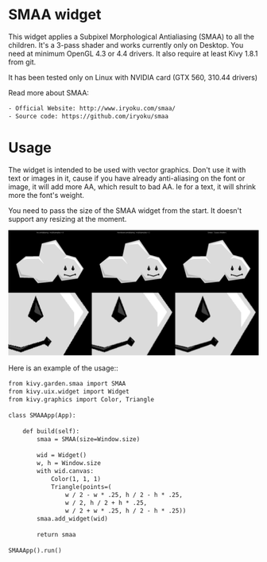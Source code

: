 # SMAA widget

This widget applies a Subpixel Morphological Antialiasing (SMAA) to all the
children. It's a 3-pass shader and works currently only on Desktop. You need at
minimum OpenGL 4.3 or 4.4 drivers. It also require at least Kivy 1.8.1 from git.

It has been tested only on Linux with NVIDIA card (GTX 560, 310.44 drivers)

Read more about SMAA:

	- Official Website: http://www.iryoku.com/smaa/
	- Source code: https://github.com/iryoku/smaa

# Usage

The widget is intended to be used with vector graphics. Don't use it with text
or images in it, cause if you have already anti-aliasing on the font or image,
it will add more AA, which result to bad AA. Ie for a text, it will shrink more
the font's weight.

You need to pass the size of the SMAA widget from the start. It doesn't support
any resizing at the moment.

![Comparaison](/screenshot.png)

Here is an example of the usage::

	from kivy.garden.smaa import SMAA
    from kivy.uix.widget import Widget
    from kivy.graphics import Color, Triangle

    class SMAAApp(App):

        def build(self):
            smaa = SMAA(size=Window.size)

            wid = Widget()
            w, h = Window.size
            with wid.canvas:
                Color(1, 1, 1)
                Triangle(points=(
                    w / 2 - w * .25, h / 2 - h * .25,
                    w / 2, h / 2 + h * .25,
                    w / 2 + w * .25, h / 2 - h * .25))
            smaa.add_widget(wid)

            return smaa

    SMAAApp().run()

